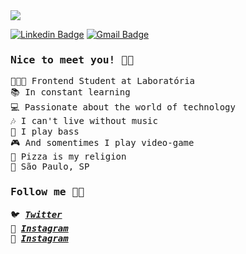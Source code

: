<img src="https://www.canva.com/design/DAEB9ePMpt0/view" />

[![Linkedin Badge](https://img.shields.io/badge/-Linkedin-0077B5?style=flat-square&logo=Linkedin&logoColor=white&link=https://www.linkedin.com/in/kellyp-alves/)](https://www.linkedin.com/in/kellyp-alves/)
[![Gmail Badge](https://img.shields.io/badge/Gmail-c5392a?style=flat-square&logo=Gmail&logoColor=white&link=mailto:kellyp.alves87@gmail.com)](mailto:kellyp.alves87@gmail.com)

<samp>

### Nice to meet you! 👩🏻

👩🏻‍💻 Frontend Student at Laboratória <br>
📚 In constant learning <br>
💻 Passionate about the world of technology <br>
🎶 I can't live without music <br>
🎸 I play bass <br>
🎮 And somentimes I play video-game <br>
🍕 Pizza is my religion <br>
📍 São Paulo, SP <br>

  

### Follow me 💁🏻



🐦 [**_Twitter_**](https://twitter.com/Kellynha87) <br>
📸 [**_Instagram_**](https://www.instagram.com/kellyp.alves/) <br>
📸 [**_Instagram_**](https://www.instagram.com/_keldev_/)


</samp>
